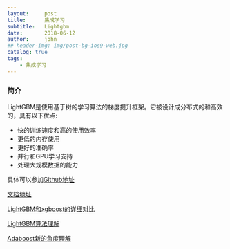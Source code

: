 ```yaml
---
layout:     post
title:      集成学习
subtitle:   Lightgbm
date:       2018-06-12
author:     john
## header-img: img/post-bg-ios9-web.jpg
catalog: true
tags:
    - 集成学习
---
```

### 简介
LightGBM是使用基于树的学习算法的梯度提升框架。它被设计成分布式的和高效的，具有以下优点:

- 快的训练速度和高的使用效率
- 更低的内存使用
- 更好的准确率
- 并行和GPU学习支持
- 处理大规模数据的能力

具体可以参加[Github地址](https://github.com/Microsoft/LightGBM)

[文档地址](https://lightgbm.readthedocs.io/en/latest/)

[LightGBM和xgboost的详细对比](https://www.cnblogs.com/infaraway/p/7890558.html)

[LightGBM算法理解](https://blog.csdn.net/u012513618/article/details/78441676)

[Adaboost新的角度理解](http://www.csuldw.com/2016/08/28/2016-08-28-adaboost-algorithm-theory/)
